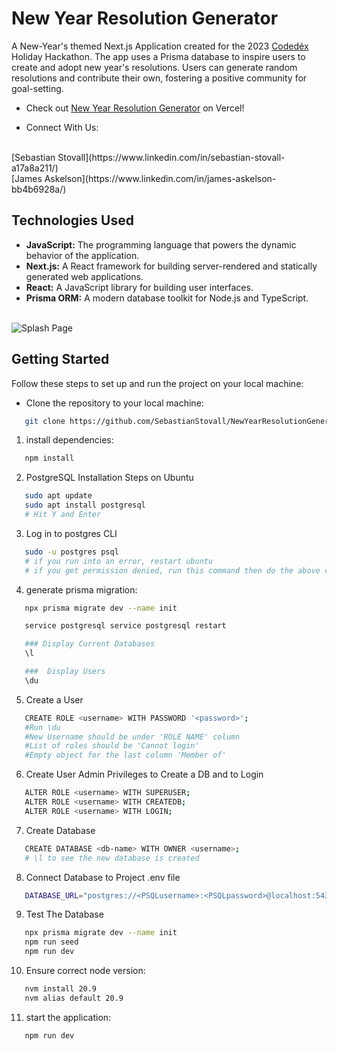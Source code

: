 # New Year Resolution Generator

A New-Year's themed Next.js Application created for the 2023 [Codedéx](https://www.codedex.io/) Holiday Hackathon. The app uses a Prisma database to inspire users to create and adopt new year's resolutions. Users can generate random resolutions and contribute their own, fostering a positive community for goal-setting.

* Check out [New Year Resolution Generator](https://new-year-resolution-generator-app.vercel.app/) on Vercel!

* Connect With Us:
<br />
[Sebastian Stovall](https://www.linkedin.com/in/sebastian-stovall-a17a8a211/) <br />
[James Askelson](https://www.linkedin.com/in/james-askelson-bb4b6928a/)

## Technologies Used

- **JavaScript:** The programming language that powers the dynamic behavior of the application.
- **Next.js:** A React framework for building server-rendered and statically generated web applications.
- **React:** A JavaScript library for building user interfaces.
- **Prisma ORM:** A modern database toolkit for Node.js and TypeScript.
<br /> <br />

![Splash Page](https://i.gyazo.com/bfc9ff4e86ce4a08236f7d7ee323532b.jpg)

## Getting Started

Follow these steps to set up and run the project on your local machine:
<br />

* Clone the repository to your local machine:
```bash
   git clone https://github.com/SebastianStovall/NewYearResolutionGenerator.git
```


1. install dependencies:
```bash
   npm install
```

2. PostgreSQL Installation Steps on Ubuntu
```bash
   sudo apt update
   sudo apt install postgresql
   # Hit Y and Enter
```

3.  Log in to postgres CLI
```bash
   sudo -u postgres psql
   # if you run into an error, restart ubuntu
   # if you get permission denied, run this command then do the above command again
```

4. generate prisma migration:
```bash
   npx prisma migrate dev --name init

   service postgresql service postgresql restart

   ### Display Current Databases
   \l

   ###  Display Users
   \du
```

5.  Create a User
```bash
   CREATE ROLE <username> WITH PASSWORD '<password>';
   #Run \du
   #New Username should be under 'ROLE NAME' column
   #List of roles should be 'Cannot login'
   #Empty object for the last column 'Member of'
```

6.  Create User Admin Privileges to Create a DB and to Login
```bash
   ALTER ROLE <username> WITH SUPERUSER;
   ALTER ROLE <username> WITH CREATEDB;
   ALTER ROLE <username> WITH LOGIN;
```

7.  Create Database
```bash
   CREATE DATABASE <db-name> WITH OWNER <username>;
   # \l to see the new database is created
```

8.  Connect Database to Project .env file
```bash
   DATABASE_URL="postgres://<PSQLusername>:<PSQLpassword>@localhost:5432/<postgresDBname>?schema=schema_name"
```

9.  Test The Database
```bash
   npx prisma migrate dev --name init
   npm run seed
   npm run dev
```

10. Ensure correct node version:
```bash
   nvm install 20.9
   nvm alias default 20.9
```

11. start the application:
```bash
   npm run dev
```
